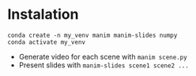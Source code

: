 # Instalation
```
conda create -n my_venv manim manim-slides numpy
conda activate my_venv
```
- Generate video for each scene with `manim scene.py`
- Present slides with `manim-slides scene1 scene2 ...`
